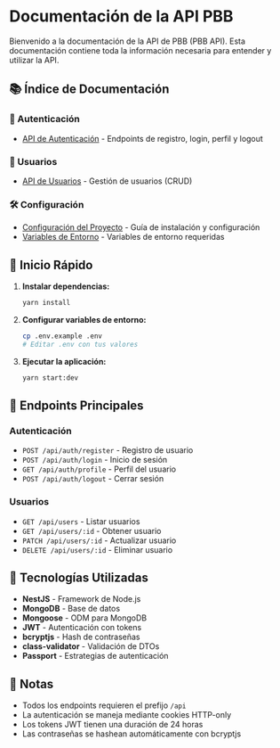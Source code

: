 # Documentación de la API PBB

Bienvenido a la documentación de la API de PBB (PBB API). Esta documentación contiene toda la información necesaria para entender y utilizar la API.

## 📚 Índice de Documentación

### 🔐 Autenticación

- [API de Autenticación](./AUTH_API.md) - Endpoints de registro, login, perfil y logout

### 👥 Usuarios

- [API de Usuarios](./USERS_API.md) - Gestión de usuarios (CRUD)

### 🛠️ Configuración

- [Configuración del Proyecto](./SETUP.md) - Guía de instalación y configuración
- [Variables de Entorno](./ENVIRONMENT.md) - Variables de entorno requeridas

## 🚀 Inicio Rápido

1. **Instalar dependencias:**

   ```bash
   yarn install
   ```

2. **Configurar variables de entorno:**

   ```bash
   cp .env.example .env
   # Editar .env con tus valores
   ```

3. **Ejecutar la aplicación:**
   ```bash
   yarn start:dev
   ```

## 📡 Endpoints Principales

### Autenticación

- `POST /api/auth/register` - Registro de usuario
- `POST /api/auth/login` - Inicio de sesión
- `GET /api/auth/profile` - Perfil del usuario
- `POST /api/auth/logout` - Cerrar sesión

### Usuarios

- `GET /api/users` - Listar usuarios
- `GET /api/users/:id` - Obtener usuario
- `PATCH /api/users/:id` - Actualizar usuario
- `DELETE /api/users/:id` - Eliminar usuario

## 🔧 Tecnologías Utilizadas

- **NestJS** - Framework de Node.js
- **MongoDB** - Base de datos
- **Mongoose** - ODM para MongoDB
- **JWT** - Autenticación con tokens
- **bcryptjs** - Hash de contraseñas
- **class-validator** - Validación de DTOs
- **Passport** - Estrategias de autenticación

## 📝 Notas

- Todos los endpoints requieren el prefijo `/api`
- La autenticación se maneja mediante cookies HTTP-only
- Los tokens JWT tienen una duración de 24 horas
- Las contraseñas se hashean automáticamente con bcryptjs
